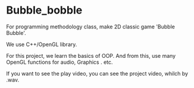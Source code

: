 # Bubble_bobble
For programming methodology class, make 2D classic game 'Bubble Bubble'.

We use C++/OpenGL library. 

For this project, we learn the basics of OOP. 
And from this, use many OpenGL functions for audio, Graphics . etc. 

If you want to see the play video, you can see the project video, whilch by .wav.
